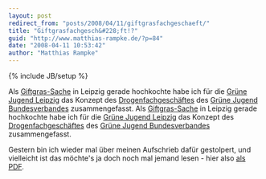 ```yaml
---
layout: post
redirect_from: "posts/2008/04/11/giftgrasfachgeschaeft/"
title: "Giftgrasfachgesch&#228;ft!?"
guid: "http://www.matthias-rampke.de/?p=84"
date: "2008-04-11 10:53:42"
author: "Matthias Rampke"
---
```

{% include JB/setup %}

Als <a href="http://hanfverband.de/aktuell/meldung_1194506772.html">Giftgras-Sache</a> in Leipzig gerade hochkochte habe ich f&uuml;r die <a href="http://www.gruene-jugend-leipzig.de/">Gr&uuml;ne Jugend Leipzig</a> das Konzept des <a href="http://www.drogenfachgeschaeft.de/">Drogenfachgesch&auml;ftes</a> des <a href="http://www.gruene-jugend.de/">Gr&uuml;ne Jugend Bundesverbandes</a> zusammengefasst.
Als <a href="http://hanfverband.de/aktuell/meldung_1194506772.html">Giftgras-Sache</a> in Leipzig gerade hochkochte habe ich f&uuml;r die <a href="http://www.gruene-jugend-leipzig.de/">Gr&uuml;ne Jugend Leipzig</a> das Konzept des <a href="http://www.drogenfachgeschaeft.de/">Drogenfachgesch&auml;ftes</a> des <a href="http://www.gruene-jugend.de/">Gr&uuml;ne Jugend Bundesverbandes</a> zusammengefasst.

Gestern bin ich wieder mal &uuml;ber meinen Aufschrieb daf&uuml;r gestolpert, und vielleicht ist das m&ouml;chte's ja doch noch mal jemand lesen - hier also <a href="http://www.matthias-rampke.de/wp-content/uploads/2008/04/giftgrasfachgeschaeft.pdf">als PDF</a>.


